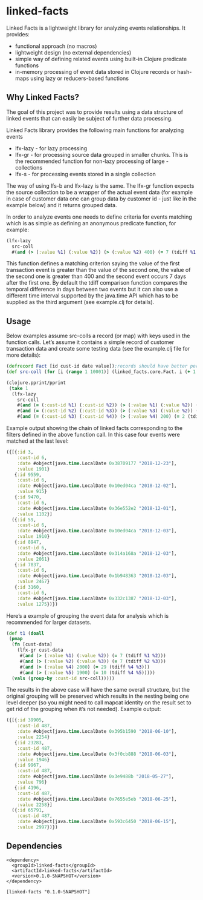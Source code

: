 # linked-facts

Linked Facts is a lightweight library for analyzing events relationships. It provides:
- functional approach (no macros)
- lightweight design (no external dependencies)
- simple way of defining related events using built-in Clojure predicate functions 
- in-memory processing of event data stored in Clojure records or hash-maps using lazy or reducers-based functions

## Why Linked Facts?

The goal of this project was to provide results using a data structure of linked events that can easily be subject of further data processing.

Linked Facts library provides the following main functions for analyzing events
- lfx-lazy - for lazy processing
- lfx-gr - for processing source data grouped in smaller chunks. This is the recommended function for non-lazy processing of large - collections
- lfx-s - for processing events stored in a single collection

The way of using lfs-b and lfx-lazy is the same. The lfx-gr function expects the source collection to be a wrapper of the actual event data (for example in case of customer data one can group data by customer id - just like in the example below) and it returns grouped data.

In order to analyze events one needs to define criteria for events matching which is as simple as defining an anonymous predicate function, for example:

```clojure
(lfx-lazy
  src-coll
  #(and (> (:value %1) (:value %2)) (> (:value %2) 400) (= 7 (tdiff %1 %2)))
```

This function defines a matching criterion saying the value of the first transaction event is greater than the value of the second one, the value of the second one is greater than 400 and  the second event occurs 7 days after the first one. By default the tdiff comparison function compares the temporal difference in days between two events but it can also use a different time interval supported by the java.time API which has to be supplied as the third argument (see example.clj for details).

## Usage

Below examples assume src-colls a record (or map) with keys used in the function calls. Let’s assume it contains a simple record of customer transaction data and create some testing data (see the example.clj file for more details):

```clojure
(defrecord Fact [id cust-id date value]);records should have better performance than ordinary maps
(def src-coll (for [i (range 1 10001)] (linked_facts.core.Fact. i (+ 1 (rand-int 10)) (java.time.LocalDate/of 2018 (+ 1 (rand-int 12)) (+ 1 (rand-int 27))) (rand-int 3000))))

(clojure.pprint/pprint 
 (take 1
  (lfx-lazy
    src-coll
    #(and (= (:cust-id %1) (:cust-id %2)) (> (:value %1) (:value %2)) (> (:value %1) 400) (= 21 (tdiff %1 %2)))
    #(and (= (:cust-id %2) (:cust-id %3)) (> (:value %3) (:value %2)) (= 1 (tdiff %2 %3)))
    #(and (= (:cust-id %3) (:cust-id %4)) (> (:value %4) 200) (= 2 (tdiff %4 %3))))))
```

Example output showing the chain of linked facts corresponding to the filters defined in the above function call. In this case four events were matched at the last level:

```clojure
({[{:id 3,
    :cust-id 6,
    :date #object[java.time.LocalDate 0x38709177 "2018-12-23"],
    :value 1901}
   {:id 9559,
    :cust-id 6,
    :date #object[java.time.LocalDate 0x10ed04ca "2018-12-02"],
    :value 915}
   {:id 9470,
    :cust-id 6,
    :date #object[java.time.LocalDate 0x36e552e2 "2018-12-01"],
    :value 1102}]
  ({:id 59,
    :cust-id 6,
    :date #object[java.time.LocalDate 0x10ed04ca "2018-12-03"],
    :value 1910}
   {:id 8947,
    :cust-id 6,
    :date #object[java.time.LocalDate 0x314a168a "2018-12-03"],
    :value 2061}
   {:id 7837,
    :cust-id 6,
    :date #object[java.time.LocalDate 0x1b948363 "2018-12-03"],
    :value 2467}
   {:id 3160,
    :cust-id 6,
    :date #object[java.time.LocalDate 0x332c1387 "2018-12-03"],
    :value 1275})})
```

Here’s a example of grouping the event data for analysis which is recommended for larger datasets.

```clojure
(def t1 (doall
 (pmap
  (fn [cust-data]
    (lfx-gr cust-data
     #(and (> (:value %1) (:value %2)) (= 7 (tdiff %1 %2)))
     #(and (> (:value %2) (:value %3)) (= 7 (tdiff %2 %3)))
     #(and (> (:value %4) 2000) (= 29 (tdiff %4 %3)))
     #(and (> (:value %5) 1900) (= 10 (tdiff %4 %5)))))
  (vals (group-by :cust-id src-coll)))))
```

The results in the above case will have the same overall structure, but the original grouping will be preserved which results in the nesting being one level deeper (so you might need to call mapcat identity on the result set to get rid of the grouping when it’s not needed). Example output:

```clojure
({[{:id 39905,
    :cust-id 487,
    :date #object[java.time.LocalDate 0x395b1590 "2018-06-10"],
    :value 2254}
   {:id 23283,
    :cust-id 487,
    :date #object[java.time.LocalDate 0x3f0cb888 "2018-06-03"],
    :value 1946}
   {:id 9967,
    :cust-id 487,
    :date #object[java.time.LocalDate 0x3e9488b "2018-05-27"],
    :value 796}
   {:id 4196,
    :cust-id 487,
    :date #object[java.time.LocalDate 0x7655e5eb "2018-06-25"],
    :value 2258}]
  ({:id 65791,
    :cust-id 487,
    :date #object[java.time.LocalDate 0x593c6450 "2018-06-15"],
    :value 2997})})
```

## Dependencies

```
<dependency>
  <groupId>linked-facts</groupId>
  <artifactId>linked-facts</artifactId>
  <version>0.1.0-SNAPSHOT</version>
</dependency>
```

```
[linked-facts "0.1.0-SNAPSHOT"]
```
